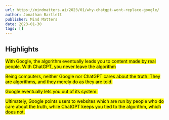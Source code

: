 ```yaml
---
url: https://mindmatters.ai/2023/01/why-chatgpt-wont-replace-google/
author: Jonathan Bartlett
publisher: Mind Matters
date: 2023-01-30
tags: []
---
```


## Highlights
<mark>With Google, the algorithm eventually leads you to content made by real people. With ChatGPT, you never leave the algorithm</mark>

<mark>Being computers, neither Google nor ChatGPT cares about the truth. They are algorithms, and they merely do as they are told.</mark>

<mark>Google eventually lets you out of its system.</mark>

<mark>Ultimately, Google points users to websites which are run by people who do care about the truth, while ChatGPT keeps you tied to the algorithm, which does not.</mark>

